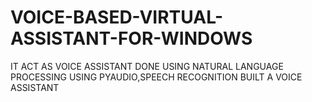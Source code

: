 # VOICE-BASED-VIRTUAL-ASSISTANT-FOR-WINDOWS
IT ACT AS VOICE ASSISTANT
DONE USING NATURAL LANGUAGE PROCESSING 
USING PYAUDIO,SPEECH RECOGNITION BUILT A VOICE ASSISTANT
